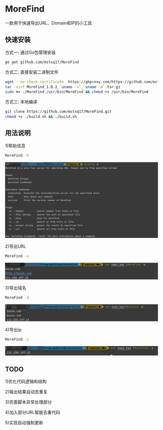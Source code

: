 # MoreFind
一款用于快速导出URL、Domain和IP的小工具


## 快速安装
方式一: 通过Go包管理安装
```bash
go get github.com/mstxq17/MoreFind
```
方式二: 直接安装二进制文件
```bash
wget --no-check-certificate  https://ghproxy.com/https://github.com/mstxq17/MoreFind/releases/download/v1.0.2/MoreFind_1.0.2_`uname -s`_`uname -m`.tar.gz
tar -xzvf MoreFind_1.0.2_`uname -s`_`uname -m`.tar.gz
sudo mv ./MoreFind /usr/bin/MoreFind && chmod +x /usr/bin/MoreFind
```

方式三: 本地编译
```bash
git clone https://github.com/mstxq17/MoreFind.git
chmod +x ./build.sh && ./build.sh
```

## 用法说明
1)帮助信息
```bash
MoreFind -h
```
![img.png](img/img.png)

2)导出URL
```bash
MoreFind -u
```
![img_1.png](img/img_2.png)

3)导出域名
```bash
MoreFind -d
```
![img.png](img/img_1.png)

4)导出ip
```bash
MoreFind -i
```
![img.png](img/img_3.png)

## TODO
1)优化代码逻辑和结构

2)输出结果自动去重复

3)完善脚本异常处理部分

4)加入部分URL智能去重代码

5)实现自动强制更新